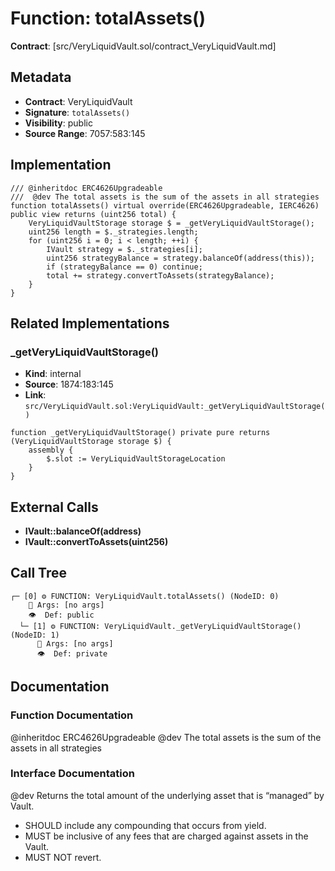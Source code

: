 # Function: totalAssets()

**Contract**: [src/VeryLiquidVault.sol/contract_VeryLiquidVault.md]

## Metadata

- **Contract**: VeryLiquidVault
- **Signature**: `totalAssets()`
- **Visibility**: public
- **Source Range**: 7057:583:145

## Implementation

```solidity
/// @inheritdoc ERC4626Upgradeable
///  @dev The total assets is the sum of the assets in all strategies
function totalAssets() virtual override(ERC4626Upgradeable, IERC4626) public view returns (uint256 total) {
    VeryLiquidVaultStorage storage $ = _getVeryLiquidVaultStorage();
    uint256 length = $._strategies.length;
    for (uint256 i = 0; i < length; ++i) {
        IVault strategy = $._strategies[i];
        uint256 strategyBalance = strategy.balanceOf(address(this));
        if (strategyBalance == 0) continue;
        total += strategy.convertToAssets(strategyBalance);
    }
}
```

## Related Implementations

### _getVeryLiquidVaultStorage()

- **Kind**: internal
- **Source**: 1874:183:145
- **Link**: `src/VeryLiquidVault.sol:VeryLiquidVault:_getVeryLiquidVaultStorage()`

```solidity
function _getVeryLiquidVaultStorage() private pure returns (VeryLiquidVaultStorage storage $) {
    assembly {
        $.slot := VeryLiquidVaultStorageLocation
    }
}
```

## External Calls

- **IVault::balanceOf(address)**
- **IVault::convertToAssets(uint256)**

## Call Tree

```
┌─ [0] ⚙️ FUNCTION: VeryLiquidVault.totalAssets() (NodeID: 0)
    💬 Args: [no args]
    👁️  Def: public
  └─ [1] ⚙️ FUNCTION: VeryLiquidVault._getVeryLiquidVaultStorage() (NodeID: 1)
      💬 Args: [no args]
      👁️  Def: private
```

## Documentation

### Function Documentation

@inheritdoc ERC4626Upgradeable
 @dev The total assets is the sum of the assets in all strategies

### Interface Documentation

 @dev Returns the total amount of the underlying asset that is “managed” by Vault.
 - SHOULD include any compounding that occurs from yield.
 - MUST be inclusive of any fees that are charged against assets in the Vault.
 - MUST NOT revert.
